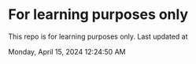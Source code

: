 # For learning purposes only
This repo is for learning purposes only.
Last updated at

Monday, April 15, 2024 12:24:50 AM

